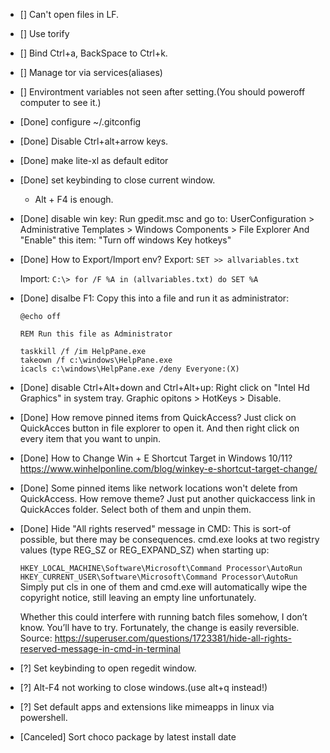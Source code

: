 - [] Can't open files in LF.
- [] Use torify
- [] Bind Ctrl+a, BackSpace to Ctrl+k.
- [] Manage tor via services(aliases)
- [] Environtment variables not seen after setting.(You should poweroff computer to see it.)
- [Done] configure ~/.gitconfig
- [Done] Disable Ctrl+alt+arrow keys.
- [Done] make lite-xl as default editor
- [Done] set keybinding to close current window.
  - Alt + F4 is enough.
- [Done] disable win key:
  Run gpedit.msc and go to: UserConfiguration > Administrative Templates > Windows Components > File Explorer
  And "Enable" this item: "Turn off windows Key hotkeys"
- [Done] How to Export/Import env?
  Export:
  `SET >> allvariables.txt`

  Import:
  `C:\> for /F %A in (allvariables.txt) do SET %A`

- [Done] disalbe F1:
  Copy this into a file and run it as administrator:
  ```
  @echo off
  
  REM Run this file as Administrator
  
  taskkill /f /im HelpPane.exe
  takeown /f c:\windows\HelpPane.exe
  icacls c:\windows\HelpPane.exe /deny Everyone:(X)
  ```
- [Done] disable Ctrl+Alt+down and Ctrl+Alt+up:
  Right click on "Intel Hd Graphics" in system tray. Graphic opitons > HotKeys > Disable.

- [Done] How remove pinned items from QuickAccess?
  Just click on QuickAcces button in file explorer to open it. And then right click on every item that you want to unpin.

- [Done] How to Change Win + E Shortcut Target in Windows 10/11?
  https://www.winhelponline.com/blog/winkey-e-shortcut-target-change/

- [Done] Some pinned items like network locations won't delete from QuickAccess. How remove theme?
  Just put another quickaccess link in QuickAcces folder. Select both of them and unpin them.

- [Done] Hide "All rights reserved" message in CMD:
  This is sort-of possible, but there may be consequences. cmd.exe looks at two registry values (type REG_SZ or REG_EXPAND_SZ) when starting up:

  `HKEY_LOCAL_MACHINE\Software\Microsoft\Command Processor\AutoRun`
  `HKEY_CURRENT_USER\Software\Microsoft\Command Processor\AutoRun`
  Simply put cls in one of them and cmd.exe will automatically wipe the copyright notice, still leaving an empty line unfortunately.
  
  Whether this could interfere with running batch files somehow, I don’t know. You’ll have to try. Fortunately, the change is easily reversible.
  Source: https://superuser.com/questions/1723381/hide-all-rights-reserved-message-in-cmd-in-terminal
- [?] Set keybinding to open regedit window.
- [?] Alt-F4 not working to close windows.(use alt+q instead!)
- [?] Set default apps and extensions like mimeapps in linux via powershell.
- [Canceled] Sort choco package by latest install date
